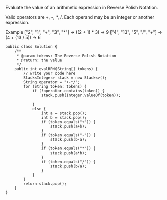 Evaluate the value of an arithmetic expression in Reverse Polish Notation.

Valid operators are +, -, *, /. Each operand may be an integer or another expression.

Example
["2", "1", "+", "3", "*"] -> ((2 + 1) * 3) -> 9
["4", "13", "5", "/", "+"] -> (4 + (13 / 5)) -> 6

    public class Solution {
        /**
         * @param tokens: The Reverse Polish Notation
         * @return: the value
         */
        public int evalRPN(String[] tokens) {
            // write your code here
            Stack<Integer> stack = new Stack<>();
            String operator = "+-*/";
            for (String token: tokens) {
                if (!operator.contains(token)) {
                    stack.push(Integer.valueOf(token));

                }
                else {
                    int a = stack.pop();
                    int b = stack.pop();
                    if (token.equals("+")) {
                        stack.push(a+b);
                    }
                    if (token.equals("-")) {
                        stack.push(b-a);
                    }
                    if (token.equals("*")) {
                        stack.push(a*b);
                    }
                    if (token.equals("/")) {
                        stack.push(b/a);
                    }
                }
            }
            return stack.pop();
        }
    }
